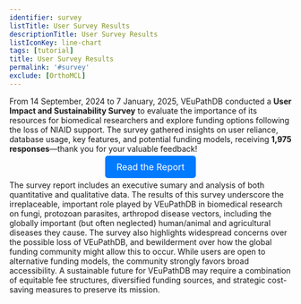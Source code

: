 ```yaml
---
identifier: survey
listTitle: User Survey Results
descriptionTitle: User Survey Results
listIconKey: line-chart
tags: [tutorial]
title: User Survey Results
permalink: '#survey'
exclude: [OrthoMCL]
---
```

<style>

p.indent {
    margin-left: 3em
}
.survey-link {
    display: block;
    text-align: center;
    margin-top: 5px;
}
.survey-link a {
    background-color: #007BFF;
    color: white;
    padding: 10px 20px;
    text-decoration: none;
    border-radius: 5px;
    font-size: 16px;
}
</style>


From 14 September, 2024 to 7 January, 2025, VEuPathDB conducted a <b>User Impact and Sustainability Survey</b> to evaluate the importance of its resources for biomedical researchers and explore funding options following the loss of NIAID support. The survey gathered insights on user reliance, database usage, key features, and potential funding models, receiving <b>1,975 responses</b>—thank you for your valuable feedback!

<div class="survey-link">
  <a  target="_blank" href="{{'/documents/PUBLIC_REPORT_VEuPathDB_User_Impact_Sustainability_Survey.pdf' | absolute_url}}">Read the Report</a>
</div>

The survey report includes an executive sumary and analysis of both quantitative and qualitative data. The results of this survey underscore the irreplaceable, important role played by VEuPathDB in biomedical research on fungi, protozoan parasites, arthropod disease vectors, including the globally important (but often neglected) human/animal and agricultural diseases they cause.  The survey also highlights widespread concerns over the possible loss of VEuPathDB, and bewilderment over how the global funding community might allow this to occur.  While users are open to alternative funding models, the community strongly favors broad accessibility.  A sustainable future for VEuPathDB may require a combination of equitable fee structures, diversified funding sources, and strategic cost-saving measures to preserve its mission. 


   
